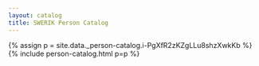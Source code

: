 ```yaml
---
layout: catalog
title: SWERIK Person Catalog
---
```

{% assign p = site.data._person-catalog.i-PgXfR2zKZgLLu8shzXwkKb %}
{% include person-catalog.html p=p %}

